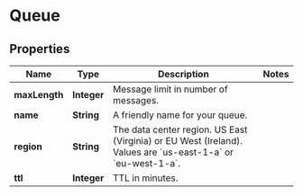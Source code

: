 

# Queue


## Properties

| Name | Type | Description | Notes |
|------------ | ------------- | ------------- | -------------|
|**maxLength** | **Integer** | Message limit in number of messages. |  |
|**name** | **String** | A friendly name for your queue. |  |
|**region** | **String** | The data center region. US East (Virginia) or EU West (Ireland). Values are &#x60;us-east-1-a&#x60; or &#x60;eu-west-1-a&#x60;. |  |
|**ttl** | **Integer** | TTL in minutes. |  |



